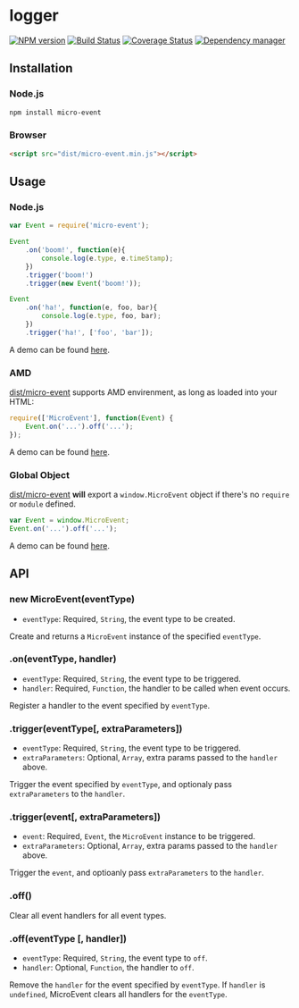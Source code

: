 # logger

[![NPM version](https://img.shields.io/npm/v/micro-event.svg?style=flat)](https://www.npmjs.org/package/micro-event)
[![Build Status](https://travis-ci.org/psfe/micro-event.svg?branch=master&foo)](https://travis-ci.org/psfe/micro-event)
[![Coverage Status](https://coveralls.io/repos/github/psfe/micro-event/badge.svg?branch=master&foo)](https://coveralls.io/github/psfe/micro-event?branch=master)
[![Dependency manager](https://img.shields.io/david/psfe/micro-event.svg?style=flat)](https://david-dm.org/psfe/micro-event)

## Installation

### Node.js

```bash
npm install micro-event
```

### Browser

```html
<script src="dist/micro-event.min.js"></script>
```

## Usage

### Node.js

```javascript
var Event = require('micro-event');

Event
    .on('boom!', function(e){
        console.log(e.type, e.timeStamp);
    })
    .trigger('boom!')
    .trigger(new Event('boom!'));

Event
    .on('ha!', function(e, foo, bar){
        console.log(e.type, foo, bar);
    })
    .trigger('ha!', ['foo', 'bar']);
```

A demo can be found [here](demo/node).
 
### AMD

[dist/micro-event](dist/micro-event.min.js) supports AMD envirenment,
as long as loaded into your HTML:

```javascript
require(['MicroEvent'], function(Event) {
    Event.on('...').off('...');
});
```

A demo can be found [here](demo/browser/amd.html).
 
### Global Object

[dist/micro-event](dist/micro-event.min.js) **will** export a
`window.MicroEvent` object if there's no `require` or `module` defined.

```javascript
var Event = window.MicroEvent;
Event.on('...').off('...');
```

A demo can be found [here](demo/browser/global.html).

## API

### new MicroEvent(eventType)

* `eventType`: Required, `String`, the event type to be created.

Create and returns a `MicroEvent` instance of the specified `eventType`.

### .on(eventType, handler)

* `eventType`: Required, `String`, the event type to be triggered.
* `handler`: Required, `Function`, the handler to be called when event occurs.

Register a handler to the event specified by `eventType`.

### .trigger(eventType[, extraParameters])

* `eventType`: Required, `String`, the event type to be triggered.
* `extraParameters`: Optional, `Array`, extra params passed to the `handler` above.

Trigger the event specified by `eventType`, and optionaly pass `extraParameters` to the `handler`.

### .trigger(event[, extraParameters])

* `event`: Required, `Event`, the `MicroEvent` instance to be triggered.
* `extraParameters`: Optional, `Array`, extra params passed to the `handler` above.

Trigger the `event`, and optioanly pass `extraParameters` to the `handler`.

### .off()

Clear all event handlers for all event types.

### .off(eventType [, handler])

* `eventType`: Required, `String`, the event type to `off`.
* `handler`: Optional, `Function`, the handler to `off`.

Remove the `handler` for the event specified by `eventType`.
If `handler` is `undefined`, MicroEvent clears all handlers for the `eventType`.

